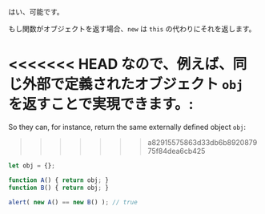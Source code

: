 はい、可能です。

もし関数がオブジェクトを返す場合、`new` は `this` の代わりにそれを返します。

<<<<<<< HEAD
なので、例えば、同じ外部で定義されたオブジェクト `obj` を返すことで実現できます。:
=======
So they can, for instance, return the same externally defined object `obj`:
>>>>>>> a82915575863d33db6b892087975f84dea6cb425

```js run no-beautify
let obj = {};

function A() { return obj; }
function B() { return obj; }

alert( new A() == new B() ); // true
```

